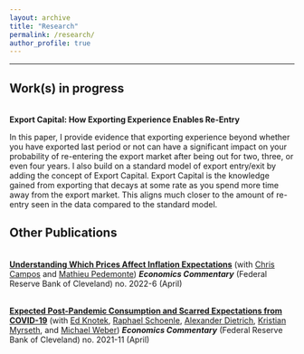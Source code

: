 ```yaml
---
layout: archive
title: "Research"
permalink: /research/
author_profile: true
---
```

---
<!-- ## Working Paper(s)

<br/>**The Long-Run Effects of Parental Wealth Shocks on Children** (with Adrian Haws, Ian Fillmore, and Joseph Price) [[pdf from aeaweb.org]](https://www.aeaweb.org/conference/2024/program/paper/ry4ENk8e) <br/>

What are the causal effects of parental wealth on children’s outcomes? Beginning with the famous land run of 1889, initial homesteaders in Oklahoma Territory raced to claim plots of land unaware that oil lay hidden beneath their feet. We link initial homesteaders to the locations of oil discoveries and develop new methods to link them to their children in the 1940 census, which allows us to examine the impacts of parental wealth shocks on children’s wealth, income, labor supply, education, and migration. -->


## Work(s) in progress

<br/>**Export Capital: How Exporting Experience Enables Re-Entry** <br/>

In this paper, I provide evidence that exporting experience beyond whether you have exported last period or not can have a significant impact on your probability of re-entering the export market after being out for two, three, or even four years. I also build on a standard model of export entry/exit by adding the concept of Export Capital. Export Capital is the knowledge gained from exporting that decays at some rate as you spend more time away from the export market. This aligns much closer to the amount of re-entry seen in the data compared to the standard model. 

<!-- ## Publications

<br/>**Reconciling Occupational Mobility in the Current Population Survey** (with Christian vom Lehn and Zachary Kroff) [[journal version]](https://www.journals.uchicago.edu/doi/10.1086/718563) <br/> 
_Journal of Labor Economics_, 2020

Measuring occupational mobility from the Current Population Survey using retrospective or longitudinal methods generates substantially different outcomes, in both levels and trends. Using a generalized method of moments technique, we estimate the level of occupational mobility and the measurement error in both of these measures for 1981–2018. We estimate that occupational mobility has been trending down, particularly since 2000, consistent with retrospective measures of occupational mobility. However, estimated mobility is 2–3 percentage points or 60%–70% higher than retrospective measures. Measurement error in longitudinal measures is large and has been worsening over time. -->

## Other Publications

<br/>[**Understanding Which Prices Affect Inflation Expectations**](https://www.clevelandfed.org/publications/economic-commentary/2022/ec-202206-understanding-which-prices-affect-inflation-expectations) (with [Chris Campos](https://www.cqcampos.com/) and [Mathieu Pedemonte](https://www.mathieupedemonte.com/)) ***Economics Commentary*** (Federal Reserve Bank of Cleveland) no. 2022-6 (April)

<br/>[**Expected Post-Pandemic Consumption and Scarred Expectations from COVID-19**](https://www.clevelandfed.org/publications/ec-202111-expected-post-pandemic-consumption-and-scarred-expectations-from-covid19) (with [Ed Knotek](https://www.clevelandfed.org/people/profiles/k/knotek-edward-s-ii), [Raphael Schoenle](https://people.brandeis.edu/~schoenle/), [Alexander Dietrich](https://sites.google.com/view/alexanderdietrich), [Kristian Myrseth](https://www.york.ac.uk/business-society/people/kristian-myrseth/), and [Michael Weber](https://faculty.chicagobooth.edu/michael-weber)) ***Economics Commentary*** (Federal Reserve Bank of Cleveland) no. 2021-11 (April)
